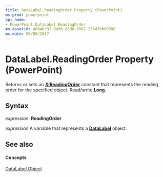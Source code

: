 ```yaml
---
title: DataLabel.ReadingOrder Property (PowerPoint)
ms.prod: powerpoint
api_name:
- PowerPoint.DataLabel.ReadingOrder
ms.assetid: a684bc32-9a56-85d6-3082-295470b89398
ms.date: 06/08/2017
---
```



# DataLabel.ReadingOrder Property (PowerPoint)

Returns or sets an  **[XlReadingOrder](PowerPoint.XlReadingOrder.md)** constant that represents the reading order for the specified object. Read/write **Long**.


## Syntax

 _expression_. **ReadingOrder**

 _expression_ A variable that represents a **[DataLabel](PowerPoint.DataLabel.md)** object.


## See also


#### Concepts


[DataLabel Object](PowerPoint.DataLabel.md)

